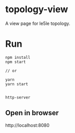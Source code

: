 # topology-view

A view page for le5le topology.

# Run

```
npm install
npm start

// or

yarn
yarn start


http-server
```

## Open in browser

http://localhost:8080
